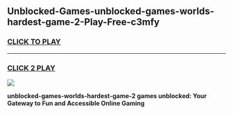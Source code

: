 
## Unblocked-Games-unblocked-games-worlds-hardest-game-2-Play-Free-c3mfy
<h3>
<a href="https://premium76.site?title=unblocked-games-worlds-hardest-game-2&ref=23A">CLICK TO PLAY</a></h3>
<hr>

<h3>
<a href="https://premium76.site?title=unblocked-games-worlds-hardest-game-2&ref=23A">CLICK 2 PLAY</a>
  
</h3>

<a href="https://premium76.site?title=unblocked-games-worlds-hardest-game-2&ref=23A"><img src="https://clearcache.store/games.png"></a>


**unblocked-games-worlds-hardest-game-2 games unblocked: Your Gateway to Fun and Accessible Online Gaming**

